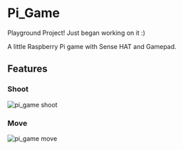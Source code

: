 # Pi_Game

Playground Project! Just began working on it :)

A little Raspberry Pi game with Sense HAT and Gamepad.

## Features

### Shoot
![pi_game shoot](https://renmuell.github.io/assets/img/pi_game_shoot_min.gif)

### Move
![pi_game move](https://renmuell.github.io/assets/img/pi_game_move_min.gif)
